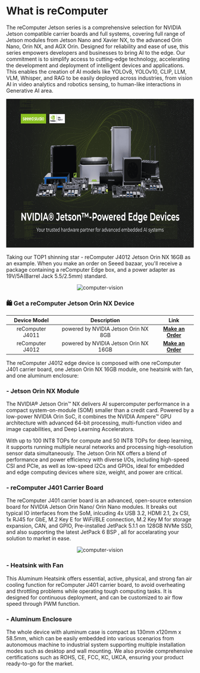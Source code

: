 # What is reComputer

The reComputer Jetson series  is a comprehensive selection for NVIDIA Jetson compatible carrier boards and full systems, covering full range of Jetson modules from Jetson Nano and Xavier NX, to the advanced Orin Nano, Orin NX, and AGX Orin. Designed for reliability and ease of use, this series empowers developers and businesses to bring AI to the edge. Our commitment is to simplify access to cutting-edge technology, accelerating the development and deployment of intelligent devices and applications. This enables the creation of AI models like YOLOv8, YOLOv10, CLIP, LLM, VLM, Whisper, and RAG to be easily deployed across industries, from vision AI in video analytics and robotics sensing, to human-like interactions in Generative AI area.


<p align="center">
    <img src="./images/Seeed-NVIDIA-Jetson-Family.png" height="400" alt="Seeed-NVIDIA-Jetson-Family">
</p>

Taking our TOP1 shinning star - reComputer J4012 Jetson Orin NX 16GB as an example. When you make an order on Seeed bazaar, you'll receive a package containing a reComputer Edge box, and a power adapter as 19V/5A(Barrel Jack 5.5/2.5mm) standard. 


<p align="center">
    <img src="./images/computer-vision.png" height="400" alt="computer-vision">
</p>

### 🛍️ Get a reComputer Jetson Orin NX Device 

| **Device Model** | **Description**            | **Link**           |
|:----------------:|:--------------------------:|:------------------:|
| reComputer J4011| powered by NVIDIA Jetson Orin NX 8GB|[**Make an Order**](https://www.seeedstudio.com/reComputer-J4011-p-5585.html)|
| reComputer J4012| powered by NVIDIA Jetson Orin NX 16GB| [**Make an Order**](https://www.seeedstudio.com/reComputer-J4012-p-5586.html)|

The reComputer J4012 edge device is composed with one reComputer J401 carrier board, one Jetson Orin NX 16GB module, one heatsink with fan, and one aluminum enclosure:

### - Jetson Orin NX Module

The NVIDIA® Jetson Orin™ NX delivers AI supercomputer performance in a compact system-on-module (SOM) smaller than a credit card. Powered by a low-power NVIDIA Orin SoC, it combines the NVIDIA Ampere™ GPU architecture with advanced 64-bit processing, multi-function video and image capabilities, and Deep Learning Accelerators. 

With up to 100 INT8 TOPs for compute and 50 INT8 TOPs for deep learning, it supports running multiple neural networks and processing high-resolution sensor data simultaneously. The Jetson Orin NX offers a blend of performance and power efficiency with diverse I/Os, including high-speed CSI and PCIe, as well as low-speed I2Cs and GPIOs, ideal for embedded and edge computing devices where size, weight, and power are critical.


### - reComputer J401 Carrier Board

The reComputer J401 carrier board is an advanced, open-source extension board for NVIDIA Jetson Orin Nano/ Orin Nano modules. It breaks out typical IO interfaces from the SoM, inlcuding 4x USB 3.2, HDMI 2.1, 2x CSI, 1x RJ45 for GbE, M.2 Key E for WiFi/BLE connection, M.2 Key M for storage expansion, CAN, and GPIO, Pre-installed JetPack 5.1.1 on 128GB NVMe SSD, and also supporting the latest JetPack 6 BSP , all for accelarating your solution to market in ease.

<p align="center">
    <img src="./images/computer-vision.png" height="400" alt="computer-vision">
</p>

### - Heatsink with Fan

This Aluminum Heatsink offers essential, active, physical, and strong fan air cooling function for reComputer J401 carrier board, to avoid overheating and throttling problems while operating tough computing tasks. It is designed for continuous deployment, and can be customized to air flow speed through PWM function.


### - Aluminum Enclosure

The whole device with aluminum case is compact as  130mm x120mm x 58.5mm, which can be easily embedded into various scenarios from autonomous machine to industrial system supporting multiple installation modes such as desktop and wall mounting. We also provide comprehensive certifications such as ROHS, CE, FCC, KC, UKCA,  ensuring your product ready-to-go for the market. 

